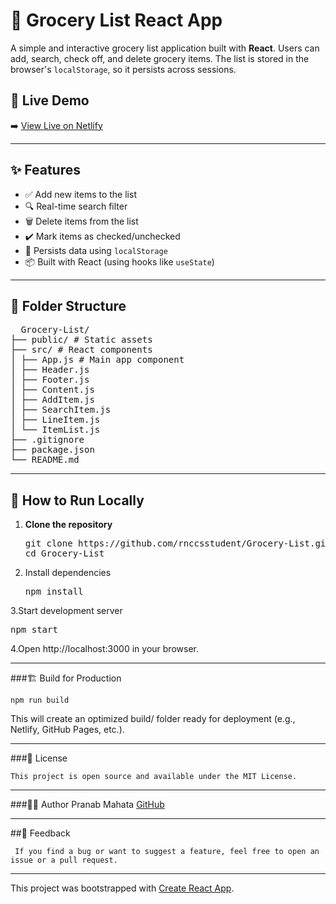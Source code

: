 # 🛒 Grocery List React App

A simple and interactive grocery list application built with **React**. Users can add, search, check off, and delete grocery items. The list is stored in the browser's `localStorage`, so it persists across sessions.

## 🔗 Live Demo

➡️ [View Live on Netlify](https://admirable-beijinho-4e4a46.netlify.app)

---

## ✨ Features

- ✅ Add new items to the list
- 🔍 Real-time search filter
- 🗑️ Delete items from the list
- ✔️ Mark items as checked/unchecked
- 💾 Persists data using `localStorage`
- 📦 Built with React (using hooks like `useState`)

---

## 📂 Folder Structure
<pre>
  Grocery-List/
├── public/ # Static assets
├── src/ # React components
│ ├── App.js # Main app component
│ ├── Header.js
│ ├── Footer.js
│ ├── Content.js
│ ├── AddItem.js
│ ├── SearchItem.js
│ ├── LineItem.js
│ └── ItemList.js
├── .gitignore
├── package.json
└── README.md
</pre>

---

## 🚀 How to Run Locally

1. **Clone the repository**
   <pre>
   git clone https://github.com/rnccsstudent/Grocery-List.git
   cd Grocery-List
   </pre>
2. Install dependencies

   <pre>npm install</pre>
   
3.Start development server

   <pre>npm start</pre>
   
4.Open http://localhost:3000 in your browser.

---

###🏗️ Build for Production

    npm run build
  This will create an optimized build/ folder ready for deployment (e.g., Netlify, GitHub Pages, etc.).

---

###📜 License

    This project is open source and available under the MIT License.

---

###🙋‍♂️ Author
      Pranab Mahata
      [GitHub](https://github.com/rnccsstudent)

---

##💬 Feedback

     If you find a bug or want to suggest a feature, feel free to open an issue or a pull request.

---

This project was bootstrapped with [Create React App](https://github.com/facebook/create-react-app).
